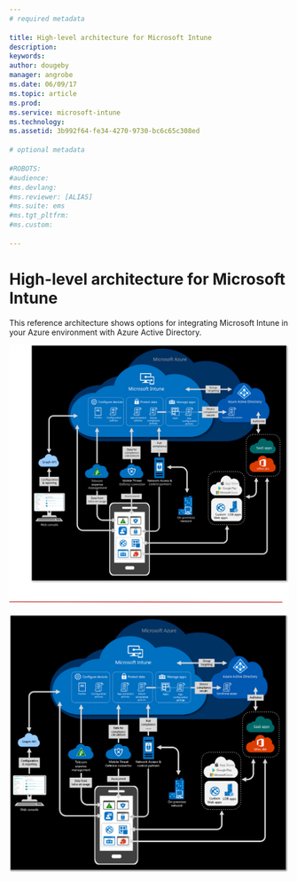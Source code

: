 ```yaml
---
# required metadata

title: High-level architecture for Microsoft Intune
description:
keywords:
author: dougeby
manager: angrobe
ms.date: 06/09/17
ms.topic: article
ms.prod:
ms.service: microsoft-intune
ms.technology:
ms.assetid: 3b992f64-fe34-4270-9730-bc6c65c308ed

# optional metadata

#ROBOTS:
#audience:
#ms.devlang:
#ms.reviewer: [ALIAS]
#ms.suite: ems
#ms.tgt_pltfrm:
#ms.custom:

---
```


# High-level architecture for Microsoft Intune
This reference architecture shows options for integrating Microsoft Intune in your Azure environment with Azure Active Directory.  

![High-level architectural diagram for Microsoft Intune svg](/intune/media/intunearchitecture.svg)

![High-level architectural diagram for Microsoft Intune png](/intune/media/intunearchitecture.png)


